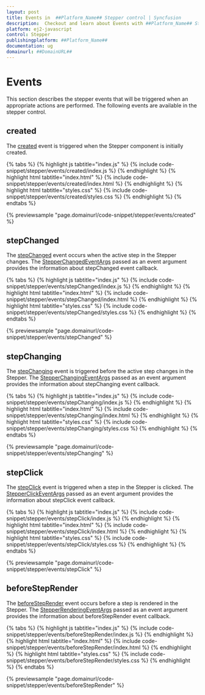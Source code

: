 ```yaml
---
layout: post
title: Events in  ##Platform_Name## Stepper control | Syncfusion
description:  Checkout and learn about Events with ##Platform_Name## Stepper control of Syncfusion Essential JS 2 and more details.
platform: ej2-javascript
control: Stepper
publishingplatform: ##Platform_Name##
documentation: ug
domainurl: ##DomainURL##
---
```


# Events

This section describes the stepper events that will be triggered when an appropriate actions are performed. The following events are available in the stepper control.

## created

The [created](https://ej2.syncfusion.com/javascript/documentation/api/stepper#created) event is triggered when the Stepper component is initially created.

{% tabs %}
{% highlight js tabtitle="index.js" %}
{% include code-snippet/stepper/events/created/index.js %}
{% endhighlight %}
{% highlight html tabtitle="index.html" %}
{% include code-snippet/stepper/events/created/index.html %}
{% endhighlight %}
{% highlight html tabtitle="styles.css" %}
{% include code-snippet/stepper/events/created/styles.css %}
{% endhighlight %}
{% endtabs %}

{% previewsample "page.domainurl/code-snippet/stepper/events/created" %}

## stepChanged

The [stepChanged](https://ej2.syncfusion.com/javascript/documentation/api/stepper#stepchanged) event occurs when the active step in the Stepper changes. The [StepperChangedEventArgs](https://ej2.syncfusion.com/javascript/documentation/api/stepper/stepperChangedEventArgs/) passed as an event argument provides the information about stepChanged event callback.

{% tabs %}
{% highlight js tabtitle="index.js" %}
{% include code-snippet/stepper/events/stepChanged/index.js %}
{% endhighlight %}
{% highlight html tabtitle="index.html" %}
{% include code-snippet/stepper/events/stepChanged/index.html %}
{% endhighlight %}
{% highlight html tabtitle="styles.css" %}
{% include code-snippet/stepper/events/stepChanged/styles.css %}
{% endhighlight %}
{% endtabs %}

{% previewsample "page.domainurl/code-snippet/stepper/events/stepChanged" %}

## stepChanging

The [stepChanging](https://ej2.syncfusion.com/javascript/documentation/api/stepper#stepchanging) event is triggered before the active step changes in the Stepper. The [StepperChangingEventArgs](https://ej2.syncfusion.com/javascript/documentation/api/stepper/stepperChangingEventArgs/) passed as an event argument provides the information about stepChanging event callback.

{% tabs %}
{% highlight js tabtitle="index.js" %}
{% include code-snippet/stepper/events/stepChanging/index.js %}
{% endhighlight %}
{% highlight html tabtitle="index.html" %}
{% include code-snippet/stepper/events/stepChanging/index.html %}
{% endhighlight %}
{% highlight html tabtitle="styles.css" %}
{% include code-snippet/stepper/events/stepChanging/styles.css %}
{% endhighlight %}
{% endtabs %}

{% previewsample "page.domainurl/code-snippet/stepper/events/stepChanging" %}

## stepClick

The [stepClick](https://ej2.syncfusion.com/javascript/documentation/api/stepper#stepclick) event is triggered when a step in the Stepper is clicked. The [StepperClickEventArgs](https://ej2.syncfusion.com/javascript/documentation/api/stepper/stepperClickEventArgs/) passed as an event argument provides the information about stepClick event callback.

{% tabs %}
{% highlight js tabtitle="index.js" %}
{% include code-snippet/stepper/events/stepClick/index.js %}
{% endhighlight %}
{% highlight html tabtitle="index.html" %}
{% include code-snippet/stepper/events/stepClick/index.html %}
{% endhighlight %}
{% highlight html tabtitle="styles.css" %}
{% include code-snippet/stepper/events/stepClick/styles.css %}
{% endhighlight %}
{% endtabs %}

{% previewsample "page.domainurl/code-snippet/stepper/events/stepClick" %}

## beforeStepRender

The [beforeStepRender](https://ej2.syncfusion.com/javascript/documentation/api/stepper#beforesteprender) event occurs before a step is rendered in the Stepper. The [StepperRenderingEventArgs](https://ej2.syncfusion.com/javascript/documentation/api/stepper/stepperRenderingEventArgs/) passed as an event argument provides the information about beforeStepRender event callback.

{% tabs %}
{% highlight js tabtitle="index.js" %}
{% include code-snippet/stepper/events/beforeStepRender/index.js %}
{% endhighlight %}
{% highlight html tabtitle="index.html" %}
{% include code-snippet/stepper/events/beforeStepRender/index.html %}
{% endhighlight %}
{% highlight html tabtitle="styles.css" %}
{% include code-snippet/stepper/events/beforeStepRender/styles.css %}
{% endhighlight %}
{% endtabs %}

{% previewsample "page.domainurl/code-snippet/stepper/events/beforeStepRender" %}